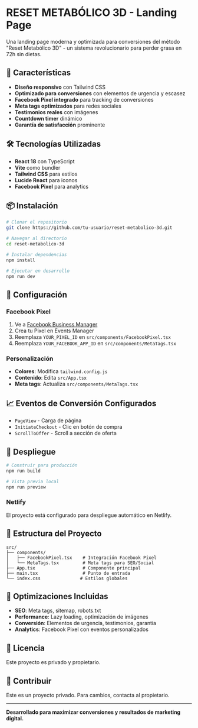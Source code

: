 # RESET METABÓLICO 3D - Landing Page

Una landing page moderna y optimizada para conversiones del método "Reset Metabólico 3D" - un sistema revolucionario para perder grasa en 72h sin dietas.

## 🚀 Características

- **Diseño responsivo** con Tailwind CSS
- **Optimizado para conversiones** con elementos de urgencia y escasez
- **Facebook Pixel integrado** para tracking de conversiones
- **Meta tags optimizados** para redes sociales
- **Testimonios reales** con imágenes
- **Countdown timer** dinámico
- **Garantía de satisfacción** prominente

## 🛠️ Tecnologías Utilizadas

- **React 18** con TypeScript
- **Vite** como bundler
- **Tailwind CSS** para estilos
- **Lucide React** para iconos
- **Facebook Pixel** para analytics

## 📦 Instalación

```bash
# Clonar el repositorio
git clone https://github.com/tu-usuario/reset-metabolico-3d.git

# Navegar al directorio
cd reset-metabolico-3d

# Instalar dependencias
npm install

# Ejecutar en desarrollo
npm run dev
```

## 🔧 Configuración

### Facebook Pixel
1. Ve a [Facebook Business Manager](https://business.facebook.com)
2. Crea tu Pixel en Events Manager
3. Reemplaza `YOUR_PIXEL_ID` en `src/components/FacebookPixel.tsx`
4. Reemplaza `YOUR_FACEBOOK_APP_ID` en `src/components/MetaTags.tsx`

### Personalización
- **Colores**: Modifica `tailwind.config.js`
- **Contenido**: Edita `src/App.tsx`
- **Meta tags**: Actualiza `src/components/MetaTags.tsx`

## 📈 Eventos de Conversión Configurados

- `PageView` - Carga de página
- `InitiateCheckout` - Clic en botón de compra
- `ScrollToOffer` - Scroll a sección de oferta

## 🚀 Despliegue

```bash
# Construir para producción
npm run build

# Vista previa local
npm run preview
```

### Netlify
El proyecto está configurado para despliegue automático en Netlify.

## 📁 Estructura del Proyecto

```
src/
├── components/
│   ├── FacebookPixel.tsx    # Integración Facebook Pixel
│   └── MetaTags.tsx         # Meta tags para SEO/Social
├── App.tsx                  # Componente principal
├── main.tsx                 # Punto de entrada
└── index.css               # Estilos globales
```

## 🎯 Optimizaciones Incluidas

- **SEO**: Meta tags, sitemap, robots.txt
- **Performance**: Lazy loading, optimización de imágenes
- **Conversión**: Elementos de urgencia, testimonios, garantía
- **Analytics**: Facebook Pixel con eventos personalizados

## 📄 Licencia

Este proyecto es privado y propietario.

## 🤝 Contribuir

Este es un proyecto privado. Para cambios, contacta al propietario.

---

**Desarrollado para maximizar conversiones y resultados de marketing digital.**